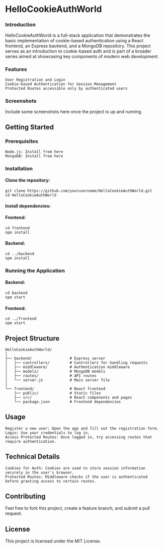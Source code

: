 # HelloCookieAuthWorld

### Introduction

HelloCookieAuthWorld is a full-stack application that demonstrates the basic implementation of cookie-based authentication using a React frontend, an Express backend, and a MongoDB repository. This project serves as an introduction to cookie-based auth and is part of a broader series aimed at showcasing key components of modern web development.
### Features

    User Registration and Login
    Cookie-based Authentication for Session Management
    Protected Routes accessible only by authenticated users

### Screenshots

Include some screenshots here once the project is up and running.

## Getting Started
### Prerequisites

    Node.js: Install from here
    MongoDB: Install from here

### Installation
####    Clone the repository:
```
git clone https://github.com/yourusername/HelloCookieAuthWorld.git
cd HelloCookieAuthWorld
```
#### Install dependencies:

####    Frontend:
```
cd frontend
npm install
```
#### Backend:
```
cd ../backend
npm install
```
### Running the Application

####    Backend:
```
cd backend
npm start
```
#### Frontend:
```
cd ../frontend
npm start
```
## Project Structure

```
HelloCookieAuthWorld/
│
├── backend/                 # Express server
│   ├── controllers/         # Controllers for handling requests
│   ├── middleware/          # Authentication middleware
│   ├── models/              # MongoDB models
│   ├── routes/              # API routes
│   └── server.js            # Main server file
│
└── frontend/                # React frontend
    ├── public/              # Static files
    ├── src/                 # React components and pages
    └── package.json         # Frontend dependencies
```

## Usage

    Register a new user: Open the app and fill out the registration form.
    Login: Use your credentials to log in.
    Access Protected Routes: Once logged in, try accessing routes that require authentication.

## Technical Details

    Cookies for Auth: Cookies are used to store session information securely in the user's browser.
    Protected Routes: Middleware checks if the user is authenticated before granting access to certain routes.

## Contributing

Feel free to fork this project, create a feature branch, and submit a pull request.
## License

This project is licensed under the MIT License.
